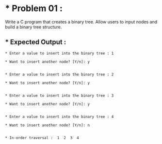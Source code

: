 # * Problem 01 :

Write a C program that creates a binary tree. Allow users to input nodes and build a binary tree structure.

## * Expected Output :

    * Enter a value to insert into the binary tree : 1
    
    * Want to insert another node? [Y/n]: y
    
    
    * Enter a value to insert into the binary tree : 2
    
    * Want to insert another node? [Y/n]: y
    
    
    * Enter a value to insert into the binary tree : 3
    
    * Want to insert another node? [Y/n]: y
    
    
    * Enter a value to insert into the binary tree : 4
    
    * Want to insert another node? [Y/n]: n
    
    
    * In-order traversal :  1  2  3  4 